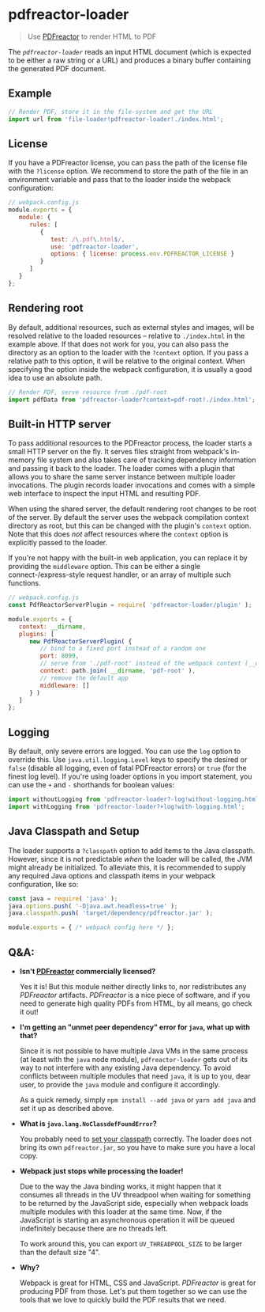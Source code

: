 # pdfreactor-loader

> Use [PDFreactor](https://pdfreactor.com) to render HTML to PDF

The _`pdfreactor-loader`_ reads an input HTML document (which is expected to be either a raw string or a URL)
and produces a binary buffer containing the generated PDF document.


## Example

```js
// Render PDF, store it in the file-system and get the URL
import url from 'file-loader!pdfreactor-loader!./index.html';
```


## License

If you have a PDFreactor license, you can pass the path of the license file with the `?license` option.
We recommend to store the path of the file in an environment variable and pass that to the loader inside the
webpack configuration:

```js
// webpack.config.js
module.exports = {
   module: {
      rules: [
         {
            test: /\.pdf\.html$/,
            use: 'pdfreactor-loader',
            options: { license: process.env.PDFREACTOR_LICENSE }
         }
      ]
   }
};
```


## Rendering root

By default, additional resources, such as external styles and images, will be resolved relative to the loaded
resources – relative to `./index.html` in the example above. If that does not work for you, you can also pass
the directory as an option to the loader with the `?context` option.
If you pass a relative path to this option, it will be relative to the original context.  When specifying the
option inside the webpack configuration, it is usually a good idea to use an absolute path.

```js
// Render PDF, serve resource from ./pdf-root
import pdfData from 'pdfreactor-loader?context=pdf-root!./index.html';
```


## Built-in HTTP server

To pass additional resources to the PDFreactor process, the loader starts a small HTTP server on the fly.
It serves files straight from webpack's in-memory file system and also takes care of tracking dependency
information and passing it back to the loader.
The loader comes with a plugin that allows you to share the same server instance between multiple loader
invocations. The plugin records loader invocations and comes with a simple web interface to inspect the input
HTML and resulting PDF.

When using the shared server, the default rendering root changes to be root of the server.  By default the
server uses the webpack compilation context directory as root, but this can be changed with the plugin's
`context` option. Note that this does _not_ affect resources where the `context` option is explicitly passed
to the loader.

If you're not happy with the built-in web application, you can replace it by providing the `middleware`
option. This can be either a single connect-/express-style request handler, or an array of multiple such
functions.

```js
// webpack.config.js
const PdfReactorServerPlugin = require( 'pdfreactor-loader/plugin' );

module.exports = {
   context: __dirname,
   plugins: [
      new PdfReactorServerPlugin( {
         // bind to a fixed port instead of a random one
         port: 8099,
         // serve from './pdf-root' instead of the webpack context (__dirname, see above)
         context: path.join( __dirname, 'pdf-root' ),
         // remove the default app
         middleware: []
      } )
   ]
};
```


## Logging

By default, only severe errors are logged. You can use the `log` option to override this.
Use `java.util.logging.Level` keys to specify the desired or `false` (disable all logging, even of fatal
PDFreactor errors) or `true` (for the finest log level). If you're using loader options in you import statement,
you can use the `+` and `-` shorthands for boolean values:

```js
import withoutLogging from 'pdfreactor-loader?-log!without-logging.html';
import withLogging from 'pdfreactor-loader?+log!with-logging.html';
```


## Java Classpath and Setup

The loader supports a `?classpath` option to add items to the Java classpath. However, since it is not
predictable _when_ the loader will be called, the JVM might already be initialized. To alleviate this, it is
recommended to supply any required Java options and classpath items in your webpack configuration, like so:

```js
const java = require( 'java' );
java.options.push( '-Djava.awt.headless=true' );
java.classpath.push( 'target/dependency/pdfreactor.jar' );

module.exports = { /* webpack config here */ };
```


## Q&A:

- **Isn't [PDFreactor](https://pdfreactor.com) commercially licensed?**

  Yes it is! But this module neither directly links to, nor redistributes any _PDFreactor_ artifacts.
  _PDFreactor_ is a nice piece of software, and if you need to generate high quality PDFs from HTML, by all
  means, go check it out!

- **I'm getting an "unmet peer dependency" error for `java`, what up with that?**

  Since it is not possible to have multiple Java VMs in the same process (at least with the `java` node
  module), `pdfreactor-loader` gets out of its way to not interfere with any existing Java dependency.
  To avoid conflicts between multiple modules that need `java`, it is up to you, dear user, to provide the
  `java` module and configure it accordingly.

  As a quick remedy, simply `npm install --add java` or `yarn add java` and set it up as described above.

- **What is `java.lang.NoClassdefFoundError`?**

  You probably need to [set your classpath](#java-classpath-and-setup) correctly. The loader does not bring
  its own `pdfreactor.jar`, so you have to make sure you have a local copy.

- **Webpack just stops while processing the loader!**

  Due to the way the Java binding works, it might happen that it consumes all threads in the UV threadpool
  when waiting for something to be returned by the JavaScript side, especially when webpack loads multiple
  modules with this loader at the same time. Now, if the JavaScript is starting an asynchronous operation
  it will be queued indefinitely because there are no threads left.

  To work around this, you can export `UV_THREADPOOL_SIZE` to be larger than the default size "4".

- **Why?**

  Webpack is great for HTML, CSS and JavaScript. _PDFreactor_ is great for producing PDF from those.
  Let's put them together so we can use the tools that we love to quickly build the PDF results that we need.
